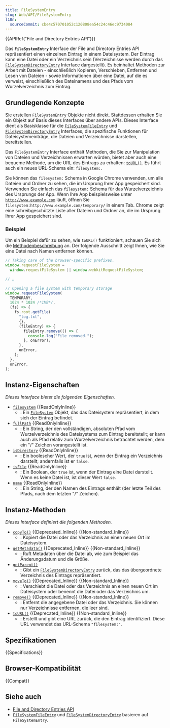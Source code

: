 ```yaml
---
title: FileSystemEntry
slug: Web/API/FileSystemEntry
l10n:
  sourceCommit: cbe4c570701052c120808ea54c24c46ec9734084
---
```


{{APIRef("File and Directory Entries API")}}

Das **`FileSystemEntry`** Interface der File and Directory Entries API repräsentiert einen einzelnen Eintrag in einem Dateisystem. Der Eintrag kann eine Datei oder ein Verzeichnis sein (Verzeichnisse werden durch das [`FileSystemDirectoryEntry`](/de/docs/Web/API/FileSystemDirectoryEntry) Interface dargestellt). Es beinhaltet Methoden zur Arbeit mit Dateien - einschließlich Kopieren, Verschieben, Entfernen und Lesen von Dateien - sowie Informationen über eine Datei, auf die es verweist, einschließlich des Dateinamens und des Pfads vom Wurzelverzeichnis zum Eintrag.

## Grundlegende Konzepte

Sie erstellen `FileSystemEntry` Objekte nicht direkt. Stattdessen erhalten Sie ein Objekt auf Basis dieses Interfaces über andere APIs. Dieses Interface dient als Basisklasse für die [`FileSystemFileEntry`](/de/docs/Web/API/FileSystemFileEntry) und [`FileSystemDirectoryEntry`](/de/docs/Web/API/FileSystemDirectoryEntry) Interfaces, die spezifische Funktionen für Dateisystemeinträge, die Dateien und Verzeichnisse darstellen, bereitstellen.

Das `FileSystemEntry` Interface enthält Methoden, die Sie zur Manipulation von Dateien und Verzeichnissen erwarten würden, bietet aber auch eine bequeme Methode, um die URL des Eintrags zu erhalten: [`toURL()`](#tourl). Es führt auch ein neues URL-Schema ein: `filesystem:`.

Sie können das `filesystem:` Schema in Google Chrome verwenden, um alle Dateien und Ordner zu sehen, die im Ursprung Ihrer App gespeichert sind. Verwenden Sie einfach das `filesystem:` Schema für das Wurzelverzeichnis des Ursprungs der App. Wenn Ihre App beispielsweise unter [`http://www.example.com`](https://www.example.com/) läuft, öffnen Sie `filesystem:http://www.example.com/temporary/` in einem Tab. Chrome zeigt eine schreibgeschützte Liste aller Dateien und Ordner an, die im Ursprung Ihrer App gespeichert sind.

### Beispiel

Um ein Beispiel dafür zu sehen, wie `toURL()` funktioniert, schauen Sie sich die [Methodenbeschreibung](#tourl) an. Der folgende Ausschnitt zeigt Ihnen, wie Sie eine Datei nach Namen entfernen können.

```js
// Taking care of the browser-specific prefixes.
window.requestFileSystem =
  window.requestFileSystem || window.webkitRequestFileSystem;

// …

// Opening a file system with temporary storage
window.requestFileSystem(
  TEMPORARY,
  1024 * 1024 /*1MB*/,
  (fs) => {
    fs.root.getFile(
      "log.txt",
      {},
      (fileEntry) => {
        fileEntry.remove(() => {
          console.log("File removed.");
        }, onError);
      },
      onError,
    );
  },
  onError,
);
```

## Instanz-Eigenschaften

_Dieses Interface bietet die folgenden Eigenschaften._

- [`filesystem`](/de/docs/Web/API/FileSystemEntry/filesystem) {{ReadOnlyInline}}
  - : Ein [`FileSystem`](/de/docs/Web/API/FileSystem) Objekt, das das Dateisystem repräsentiert, in dem sich der Eintrag befindet.
- [`fullPath`](/de/docs/Web/API/FileSystemEntry/fullPath) {{ReadOnlyInline}}
  - : Ein String, der den vollständigen, absoluten Pfad vom Wurzelverzeichnis des Dateisystems zum Eintrag bereitstellt; er kann auch als Pfad relativ zum Wurzelverzeichnis betrachtet werden, dem ein "/" Zeichen vorangestellt ist.
- [`isDirectory`](/de/docs/Web/API/FileSystemEntry/isDirectory) {{ReadOnlyInline}}
  - : Ein boolescher Wert, der `true` ist, wenn der Eintrag ein Verzeichnis darstellt; andernfalls ist er `false`.
- [`isFile`](/de/docs/Web/API/FileSystemEntry/isFile) {{ReadOnlyInline}}
  - : Ein Boolean, der `true` ist, wenn der Eintrag eine Datei darstellt. Wenn es keine Datei ist, ist dieser Wert `false`.
- [`name`](/de/docs/Web/API/FileSystemEntry/name) {{ReadOnlyInline}}
  - : Ein String, der den Namen des Eintrags enthält (der letzte Teil des Pfads, nach dem letzten "/" Zeichen).

## Instanz-Methoden

_Dieses Interface definiert die folgenden Methoden._

- [`copyTo()`](/de/docs/Web/API/FileSystemEntry/copyTo) {{Deprecated_Inline}} {{Non-standard_Inline}}
  - : Kopiert die Datei oder das Verzeichnis an einen neuen Ort im Dateisystem.
- [`getMetadata()`](/de/docs/Web/API/FileSystemEntry/getMetadata) {{Deprecated_Inline}} {{Non-standard_Inline}}
  - : Ruft Metadaten über die Datei ab, wie zum Beispiel das Änderungsdatum und die Größe.
- [`getParent()`](/de/docs/Web/API/FileSystemEntry/getParent)
  - : Gibt ein [`FileSystemDirectoryEntry`](/de/docs/Web/API/FileSystemDirectoryEntry) zurück, das das übergeordnete Verzeichnis des Eintrags repräsentiert.
- [`moveTo()`](/de/docs/Web/API/FileSystemEntry/moveTo) {{Deprecated_Inline}} {{Non-standard_Inline}}
  - : Verschiebt die Datei oder das Verzeichnis an einen neuen Ort im Dateisystem oder benennt die Datei oder das Verzeichnis um.
- [`remove()`](/de/docs/Web/API/FileSystemEntry/remove) {{Deprecated_Inline}} {{Non-standard_Inline}}
  - : Entfernt die angegebene Datei oder das Verzeichnis. Sie können nur Verzeichnisse entfernen, die leer sind.
- [`toURL()`](/de/docs/Web/API/FileSystemEntry/toURL) {{Deprecated_Inline}} {{Non-standard_Inline}}
  - : Erstellt und gibt eine URL zurück, die den Eintrag identifiziert. Diese URL verwendet das URL-Schema `"filesystem:"`.

## Spezifikationen

{{Specifications}}

## Browser-Kompatibilität

{{Compat}}

## Siehe auch

- [File and Directory Entries API](/de/docs/Web/API/File_and_Directory_Entries_API)
- [`FileSystemFileEntry`](/de/docs/Web/API/FileSystemFileEntry) und [`FileSystemDirectoryEntry`](/de/docs/Web/API/FileSystemDirectoryEntry) basieren auf `FileSystemEntry`.
